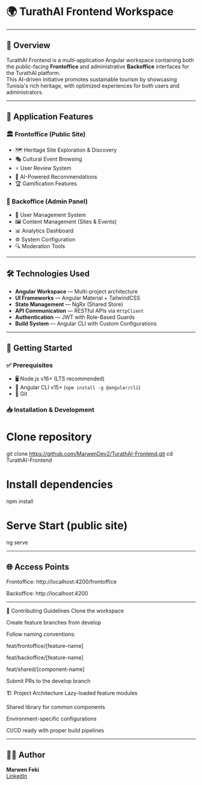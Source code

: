 # 🌍 TurathAI Frontend Workspace

---

## 🚀 Overview

TurathAI Frontend is a multi-application Angular workspace containing both the public-facing **Frontoffice** and administrative **Backoffice** interfaces for the TurathAI platform.  
This AI-driven initiative promotes sustainable tourism by showcasing Tunisia's rich heritage, with optimized experiences for both users and administrators.

---

## 🌟 Application Features

### 🏛 Frontoffice (Public Site)
- 🗺️ Heritage Site Exploration & Discovery
- 🎭 Cultural Event Browsing
- ⭐ User Review System
- 🤖 AI-Powered Recommendations
- 🏆 Gamification Features

### 👑 Backoffice (Admin Panel)
- 👤 User Management System
- 🖼️ Content Management (Sites & Events)
- 📊 Analytics Dashboard
- ⚙️ System Configuration
- 🔍 Moderation Tools

---

## 🛠 Technologies Used

- **Angular Workspace** — Multi-project architecture
- **UI Frameworks** — Angular Material + TailwindCSS
- **State Management** — NgRx (Shared Store)
- **API Communication** — RESTful APIs via `HttpClient`
- **Authentication** — JWT with Role-Based Guards
- **Build System** — Angular CLI with Custom Configurations

---

## 🚀 Getting Started

### ✅ Prerequisites
- 🖥️ Node.js v16+ (LTS recommended)
- 🧩 Angular CLI v15+ (`npm install -g @angular/cli`)
- 🔗 Git

### 📥 Installation & Development

# Clone repository
git clone https://github.com/MarwenDev2/TurathAI-Frontend.git
cd TurathAI-Frontend

# Install dependencies
npm install

# Serve Start (public site)
ng serve 

---

## 🌐 Access Points

Frontoffice: http://localhost:4200/frontoffice

Backoffice: http://localhost:4200

---

📌 Contributing Guidelines
Clone the workspace

Create feature branches from develop

Follow naming conventions:

feat/frontoffice/[feature-name]

feat/backoffice/[feature-name]

feat/shared/[component-name]

Submit PRs to the develop branch

🏗 Project Architecture
Lazy-loaded feature modules

Shared library for common components

Environment-specific configurations

CI/CD ready with proper build pipelines

---

## 🙋‍♂️ Author

**Marwen Feki**  
[LinkedIn](https://www.linkedin.com/in/marwenfeki26/)

